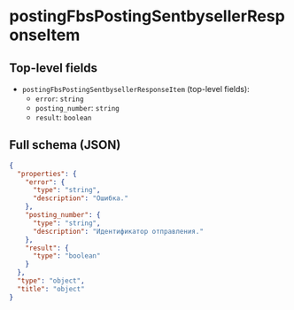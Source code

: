 # postingFbsPostingSentbysellerResponseItem

## Top-level fields
- `postingFbsPostingSentbysellerResponseItem` (top-level fields):
  - `error`: `string`
  - `posting_number`: `string`
  - `result`: `boolean`

## Full schema (JSON)
```json
{
  "properties": {
    "error": {
      "type": "string",
      "description": "Ошибка."
    },
    "posting_number": {
      "type": "string",
      "description": "Идентификатор отправления."
    },
    "result": {
      "type": "boolean"
    }
  },
  "type": "object",
  "title": "object"
}
```
